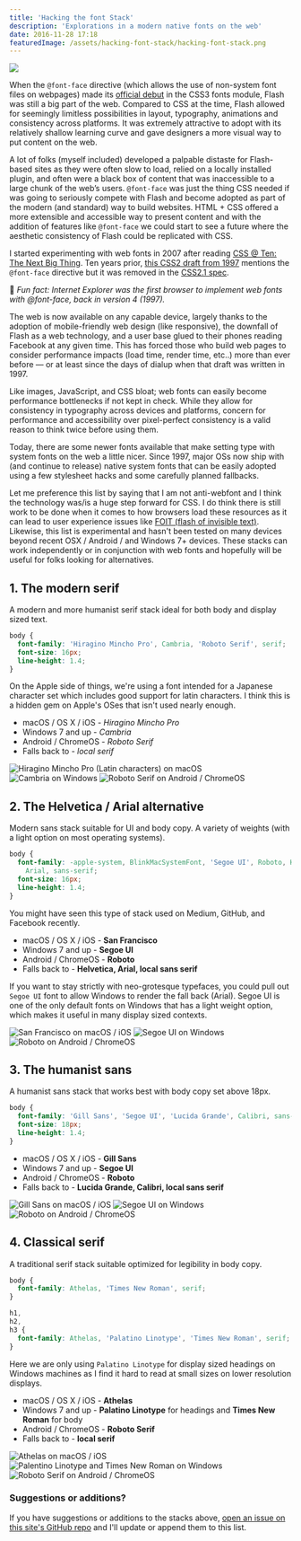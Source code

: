 ```yaml
---
title: 'Hacking the font Stack'
description: 'Explorations in a modern native fonts on the web'
date: 2016-11-28 17:18
featuredImage: /assets/hacking-font-stack/hacking-font-stack.png
---
```


<LargeImage>

![](/assets/hacking-font-stack/hacking-font-stack.png)

</LargeImage>

When the `@font-face` directive (which allows the use of non-system font files on webpages) made its [official debut][423c2466] in the CSS3 fonts module, Flash was still a big part of the web. Compared to CSS at the time, Flash allowed for seemingly limitless possibilities in layout, typography, animations and consistency across platforms. It was extremely attractive to adopt with its relatively shallow learning curve and gave designers a more visual way to put content on the web.

A lot of folks (myself included) developed a palpable distaste for Flash-based sites as they were often slow to load, relied on a locally installed plugin, and often were a black box of content that was inaccessible to a large chunk of the web’s users. `@font-face` was just the thing CSS needed if was going to seriously compete with Flash and become adopted as part of the modern (and standard) way to build websites. HTML + CSS offered a more extensible and accessible way to present content and with the addition of features like `@font-face` we could start to see a future where the aesthetic consistency of Flash could be replicated with CSS.

I started experimenting with web fonts in 2007 after reading [CSS @ Ten: The Next Big Thing][039e80cc].
Ten years prior, [this CSS2 draft from 1997][5ad770fe] mentions the `@font-face` directive but it was removed in the [CSS2.1 spec][964be9d5].

🎉 _Fun fact: Internet Explorer was the first browser to implement web fonts with @font-face, back in version 4 (1997)._

[964be9d5]: https://www.w3.org/TR/CSS21/ 'Cascading Style Sheets Level 2 Revision 1 (CSS 2.1) Specification'
[5ad770fe]: https://www.w3.org/TR/WD-CSS2-971104/cover.html 'CSS 2 Specification - W3C Working Draft 04-November-1997'
[039e80cc]: http://alistapart.com/article/cssatten 'CSS @ Ten: The Next Big Thing'
[423c2466]: https://www.w3.org/TR/2001/WD-css3-fonts-20010731/ 'CSS3 module: Fonts, W3C Working Draft 31-July-2001'

The web is now available on any capable device, largely thanks to the adoption of mobile-friendly web design (like responsive), the downfall of Flash as a web technology, and a user base glued to their phones reading Facebook at any given time. This has forced those who build web pages to consider performance impacts (load time, render time, etc..) more than ever before &mdash; or at least since the days of dialup when that draft was written in 1997.

Like images, JavaScript, and CSS bloat; web fonts can easily become performance bottlenecks if not kept in check. While they allow for consistency in typography across devices and platforms, concern for performance and accessibility over pixel-perfect consistency is a valid reason to think twice before using them.

Today, there are some newer fonts available that make setting type with system fonts on the web a little nicer. Since 1997, major OSs now ship with (and continue to release) native system fonts that can be easily adopted using a few stylesheet hacks and some carefully planned fallbacks.

Let me preference this list by saying that I am not anti-webfont and I think the technology was/is a huge step forward for CSS. I do think there is still work to be done when it comes to how browsers load these resources as it can lead to user experience issues like [FOIT (flash of invisible text)][5038a6bd]. Likewise, this list is experimental and hasn't been tested on many devices beyond recent OSX / Android / and Windows 7+ devices. These stacks can work independently or in conjunction with web fonts and hopefully will be useful for folks looking for alternatives.

[5038a6bd]: https://css-tricks.com/fout-foit-foft/ 'FOUT, FOIT, FOFT'

## 1. The modern serif

A modern and more humanist serif stack ideal for both body and display sized text.

```css
body {
  font-family: 'Hiragino Mincho Pro', Cambria, 'Roboto Serif', serif;
  font-size: 16px;
  line-height: 1.4;
}
```

On the Apple side of things, we're using a font intended for a Japanese character set which includes good support for latin characters. I think this is a hidden gem on Apple's OSes that isn't used nearly enough.

- macOS / OS X / iOS - _Hiragino Mincho Pro_
- Windows 7 and up - _Cambria_
- Android / ChromeOS - _Roboto Serif_
- Falls back to - _local serif_

<ImageRow>

![Hiragino Mincho Pro (Latin characters) on macOS](/assets/hacking-font-stack/apple-hiragino-mincho-pro.png)
![Cambria on Windows](/assets/hacking-font-stack/windows-cambria.png)
![Roboto Serif on Android / ChromeOS](/assets/hacking-font-stack/android-roboto-serif.png)

</ImageRow>

## 2. The Helvetica / Arial alternative

Modern sans stack suitable for UI and body copy. A variety of weights (with a light option on most operating systems).

```css
body {
  font-family: -apple-system, BlinkMacSystemFont, 'Segoe UI', Roboto, Helvetica,
    Arial, sans-serif;
  font-size: 16px;
  line-height: 1.4;
}
```

You might have seen this type of stack used on Medium, GitHub, and Facebook recently.

- macOS / OS X / iOS - **San Francisco**
- Windows 7 and up - **Segoe UI**
- Android / ChromeOS - **Roboto**
- Falls back to - **Helvetica, Arial, local sans serif**

If you want to stay strictly with neo-grotesque typefaces, you could pull out `Segoe UI` font to allow Windows to render the fall back (Arial). Segoe UI is one of the only default fonts on Windows that has a light weight option, which makes it useful in many display sized contexts.

<ImageRow>

![San Francisco on macOS / iOS](/assets/hacking-font-stack/apple-san-francisco.png)
![Segoe UI on Windows](/assets/hacking-font-stack/apple-san-francisco.png)
![Roboto on Android / ChromeOS](/assets/hacking-font-stack/android-roboto.png)

</ImageRow>

## 3. The humanist sans

A humanist sans stack that works best with body copy set above 18px.

```css
body {
  font-family: 'Gill Sans', 'Segoe UI', 'Lucida Grande', Calibri, sans-serif;
  font-size: 18px;
  line-height: 1.4;
}
```

- macOS / OS X / iOS - **Gill Sans**
- Windows 7 and up - **Segoe UI**
- Android / ChromeOS - **Roboto**
- Falls back to - **Lucida Grande, Calibri, local sans serif**

<ImageRow>

![Gill Sans on macOS / iOS](/assets/hacking-font-stack/apple-gill-sans.png)
![Segoe UI on Windows](/assets/hacking-font-stack/windows-segoe-ui.png)
![Roboto on Android / ChromeOS](/assets/hacking-font-stack/android-roboto.png)

</ImageRow>

## 4. Classical serif

A traditional serif stack suitable optimized for legibility in body copy.

```css
body {
  font-family: Athelas, 'Times New Roman', serif;
}

h1,
h2,
h3 {
  font-family: Athelas, 'Palatino Linotype', 'Times New Roman', serif;
}
```

Here we are only using `Palatino Linotype` for display sized headings on Windows machines as I find it hard to read at small sizes on lower resolution displays.

- macOS / OS X / iOS - **Athelas**
- Windows 7 and up - **Palatino Linotype** for headings and **Times New Roman** for body
- Android / ChromeOS - **Roboto Serif**
- Falls back to - **local serif**

<ImageRow>

![Athelas on macOS / iOS](/assets/hacking-font-stack/apple-athelas.png)
![Palentino Linotype and Times New Roman on Windows](/assets/hacking-font-stack/windows-palentino-linotype-times-new-roman.png)
![Roboto Serif on Android / ChromeOS](/assets/hacking-font-stack/android-roboto-serif.png)

</ImageRow>

### Suggestions or additions?

If you have suggestions or additions to the stacks above, [open an issue on this site's GitHub repo][c20fa7d6] and I'll update or append them to this list.

[c20fa7d6]: https://github.com/pmarsceill/this-modern-web/issues/new 'Open an Issue on GitHub'
